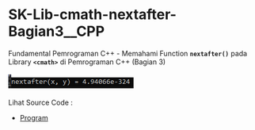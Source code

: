 # SK-Lib-cmath-nextafter-Bagian3__CPP
Fundamental Pemrograman C++ - Memahami Function <code><b>nextafter()</b></code> pada Library <code><b>&lt;cmath></b></code> di Pemrograman C++ (Bagian 3)<br><br>
<img src="https://github.com/RizkyKhapidsyah/SK-Lib-cmath-nextafter-Bagian3__CPP/blob/master/SK-Lib-cmath-nextafter-Bagian3__CPP/result/001.PNG"><br><br>
Lihat Source Code : <br>
- <a href="https://github.com/RizkyKhapidsyah/SK-Lib-cmath-nextafter-Bagian3__CPP/blob/master/SK-Lib-cmath-nextafter-Bagian3__CPP/Source.cpp">Program</a>
